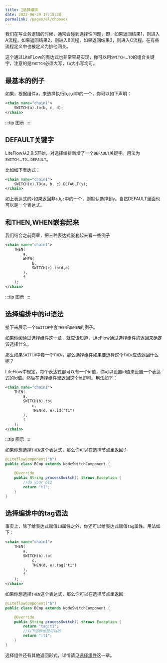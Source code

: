 ```yaml
---
title: 🌾选择编排
date: 2022-06-29 17:15:38
permalink: /pages/el/choose/
---
```


我们在写业务逻辑的时候，通常会碰到选择性问题，即，如果返回结果1，则进入A流程，如果返回结果2，则进入B流程，如果返回结果3，则进入C流程。在有些流程定义中也被定义为排他网关。

这个通过LiteFLow的表达式也非常容易实现，你可以用`SWITCH`...`TO`的组合关键字，注意的是`SWITCH`必须大写，`to`大小写均可。

## 最基本的例子

如果，根据组件a，来选择执行b,c,d中的一个，你可以如下声明：

```xml
<chain name="chain1">
    SWITCH(a).to(b, c, d);
</chain>
```
:::tip 图示
<img :src="$withBase('/img/flow_example/e5.svg')" style="zoom: 80%" class="no-zoom">
:::

## DEFAULT关键字

LiteFlow从2.9.5开始，对选择编排新增了一个`DEFAULT`关键字。用法为`SWITCH`...`TO`...`DEFAULT`。

比如如下表达式：

```xml
<chain name="chain1">
    SWITCH(x).TO(a, b, c).DEFAULT(y);
</chain>
```

如上表达式的`x`如果返回非`a`,`b`,`c`中的一个，则默认选择到`y`。当然DEFAULT里面也可以是一个表达式。

## 和THEN,WHEN嵌套起来

我们结合之前两章，把三种表达式嵌套起来看一些例子

```xml
<chain name="chain1">
    THEN(
        a,
        WHEN(
            b,
            SWITCH(c).to(d,e)
        ),
        f
    );
</chain>
```

:::tip 图示
<img :src="$withBase('/img/flow_example/e6.svg')" style="zoom: 80%" class="no-zoom">
:::

## 选择编排中的id语法

接下来展示一个`SWITCH`中套`THEN`和`WHEN`的例子。

如果你阅读过[选择组件](/pages/component/switch/)这一章，就应该知道，LiteFlow通过选择组件的返回来确定该选择什么。

那么如果`SWITCH`中套一个`THEN`，那么选择组件如果要选择这个`THEN`应该返回什么呢？

LiteFlow中规定，每个表达式都可以有一个id值，你可以设置id值来设置一个表达式的id值。然后在选择组件里返回这个id即可。用法如下：

```xml
<chain name="chain1">
    THEN(
        a,
        SWITCH(b).to(
            c, 
            THEN(d, e).id("t1")
        ),
        f
    );
</chain>
```

:::tip 图示
<img :src="$withBase('/img/flow_example/e7.svg')" style="zoom: 80%" class="no-zoom">
:::

如果你想选择`THEN`这个表达式，那么你可以在选择节点里返回t1:

```java
@LiteflowComponent("b")
public class BCmp extends NodeSwitchComponent {

    @Override
    public String processSwitch() throws Exception {
        //do your biz
        return "t1";
    }
}
```

## 选择编排中的tag语法

事实上，除了给表达式赋值`id`属性之外，你还可以给表达式赋值`tag`属性。用法如下：

```xml
<chain name="chain1">
    THEN(
        a,
        SWITCH(b).to(
            c, 
            THEN(d, e).tag("t1")
        ),
        f
    );
</chain>
```

如果你想选择`THEN`这个表达式，那么你可以在选择节点里返回:

```java
@LiteflowComponent("b")
public class BCmp extends NodeSwitchComponent {

    @Override
    public String processSwitch() throws Exception {
        return "tag:t1";
        //以下这种也是可以的
        return ":t1";
    }
}
```

选择组件还有其他返回形式，详情请见[选择组件](/pages/component/switch/)这一章。

